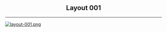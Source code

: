 <h2 align="center">Layout 001</h2>

___

[![layout-001.png](https://i.postimg.cc/QMvJYqs7/layout-001.png)](https://postimg.cc/B8cFXHjZ)
